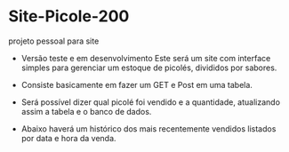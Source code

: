 # Site-Picole-200
projeto pessoal para site

- Versão teste e em desenvolvimento
Este será um site com interface simples para gerenciar um estoque de picolés, divididos por sabores.
- Consiste basicamente em fazer um GET e Post em uma tabela.

- Será possível dizer qual picolé foi vendido e a quantidade, atualizando assim a tabela e o banco de dados.

- Abaixo haverá um histórico dos mais recentemente vendidos listados por data e hora da venda.
	
  
